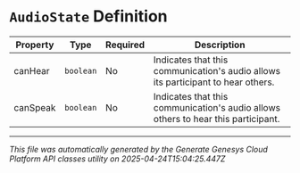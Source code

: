 # `AudioState` Definition

| Property | Type | Required | Description |
|----------|------|----------|-------------|
| canHear | `boolean` | No | Indicates that this communication's audio allows its participant to hear others. |
| canSpeak | `boolean` | No | Indicates that this communication's audio allows others to hear this participant. |

---

*This file was automatically generated by the Generate Genesys Cloud Platform API classes utility on 2025-04-24T15:04:25.447Z*